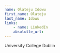 ```yaml
---
name: Olateju Idowu
first_name: Olateju
last_name: Idowu
links:
	- name: LinkedIn
	absolutle_url:
---
```

University College Dublin
